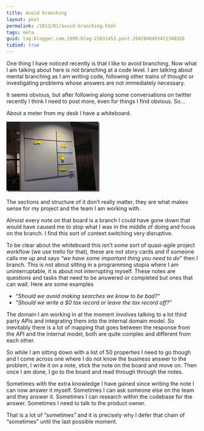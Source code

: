 ```yaml
---
title: Avoid branching
layout: post
permalink: /2013/01/avoid-branching.html
tags: meta
guid: tag:blogger.com,1999:blog-25631453.post-2842848493472340326
tidied: true
---
```


One thing I have noticed recently is that I like to avoid branching. Now what I am talking about here is not branching at a code level. I am talking about mental branching as I am writing code, following other trains of thought or investigating problems whose answers are not immediately necessary.

It seems obvious, but after following along some conversations on twitter recently I think I need to post more, even for things I find obvious. So…

<!-- more -->

About a meter from my desk I have a whiteboard.

![Branching Board](/images/1382874050650.png)

The sections and structure of it don’t really matter, they are what makes sense for my project and the team I am working with.

Almost every note on that board is a branch I could have gone down that would have caused me to stop what I was in the middle of doing and focus on the branch. I find this sort of context switching very disruptive.

To be clear about the whiteboard this isn’t some sort of quasi-agile project workflow (we use trello for that), these are not story cards and if someone calls me up and says _“we have some important thing you need to do”_ then I branch. This is not about sitting in a programming utopia where I am uninterruptable, it is about not interrupting myself. These notes are questions and tasks that need to be answered or completed but ones that can wait. Here are some examples

* _“Should we avoid making searches we know to be bad?”_
* _”Should we write a $0 tax record or leave the tax record off?”_

The domain I am working in at the moment involves talking to a lot third party APIs and integrating them into the internal domain model. So inevitably there is a lot of mapping that goes between the response from the API and the internal model, both are quite complex and different from each other.

So while I am sitting down with a list of 50 properties I need to go though and I come across one where I do not know the business answer to the problem, I write it on a note, stick the note on the board and move on. Then once I am done, I go to the board and read through through the notes.

Sometimes with the extra knowledge I have gained since writing the note I can now answer it myself. Sometimes I can ask someone else on the team and they answer it. Sometimes I can research within the codebase for the answer. Sometimes I need to talk to the product owner.

That is a lot of “sometimes” and it is precisely why I defer that chain of “sometimes” until the last possible moment.
